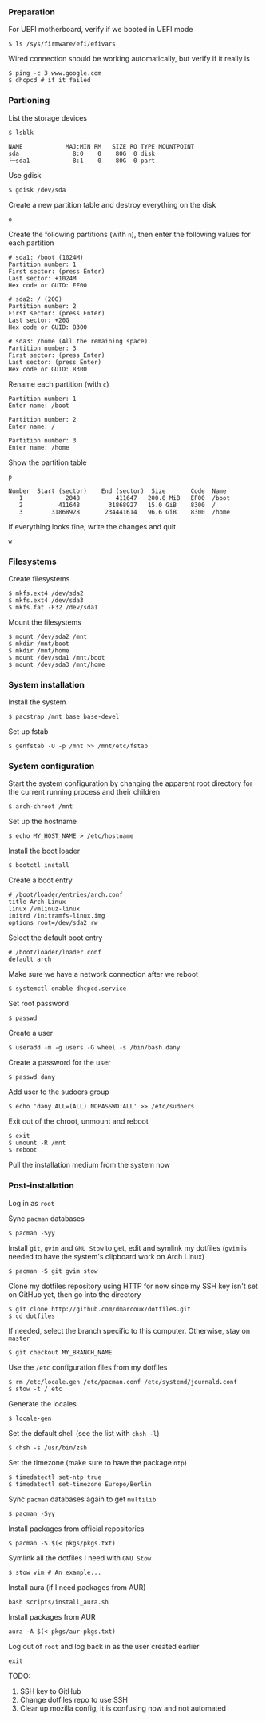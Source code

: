 ### Preparation

For UEFI motherboard, verify if we booted in UEFI mode
```
$ ls /sys/firmware/efi/efivars
```

Wired connection should be working automatically, but verify if it really is
```shell
$ ping -c 3 www.google.com
$ dhcpcd # if it failed
```

### Partioning

List the storage devices
```
$ lsblk

NAME            MAJ:MIN RM   SIZE RO TYPE MOUNTPOINT
sda               8:0    0    80G  0 disk
└─sda1            8:1    0    80G  0 part
```

Use gdisk
```
$ gdisk /dev/sda
```

Create a new partition table and destroy everything on the disk
```
o
```

Create the following partitions (with `n`), then enter the following values for each partition
```
# sda1: /boot (1024M)
Partition number: 1
First sector: (press Enter)
Last sector: +1024M
Hex code or GUID: EF00
```

```
# sda2: / (20G)
Partition number: 2
First sector: (press Enter)
Last sector: +20G
Hex code or GUID: 8300
```

```
# sda3: /home (All the remaining space)
Partition number: 3
First sector: (press Enter)
Last sector: (press Enter)
Hex code or GUID: 8300
```

Rename each partition (with `c`)
```
Partition number: 1
Enter name: /boot
```

```
Partition number: 2
Enter name: /
```

```
Partition number: 3
Enter name: /home
```

Show the partition table
```
p

Number  Start (sector)    End (sector)  Size       Code  Name
   1            2048          411647   200.0 MiB   EF00  /boot
   2          411648        31868927   15.0 GiB    8300  /
   3        31868928       234441614   96.6 GiB    8300  /home
```

If everything looks fine, write the changes and quit
```
w
```

### Filesystems

Create filesystems
```
$ mkfs.ext4 /dev/sda2
$ mkfs.ext4 /dev/sda3
$ mkfs.fat -F32 /dev/sda1
```

Mount the filesystems
```
$ mount /dev/sda2 /mnt
$ mkdir /mnt/boot
$ mkdir /mnt/home
$ mount /dev/sda1 /mnt/boot
$ mount /dev/sda3 /mnt/home
```

### System installation

Install the system
```
$ pacstrap /mnt base base-devel
```

Set up fstab
```
$ genfstab -U -p /mnt >> /mnt/etc/fstab
```

### System configuration

Start the system configuration by changing the apparent root directory for the current running process and their children
```
$ arch-chroot /mnt
```

Set up the hostname
```
$ echo MY_HOST_NAME > /etc/hostname
```

Install the boot loader
```
$ bootctl install
```

Create a boot entry
```shell
# /boot/loader/entries/arch.conf
title Arch Linux
linux /vmlinuz-linux
initrd /initramfs-linux.img
options root=/dev/sda2 rw
```

Select the default boot entry
```shell
# /boot/loader/loader.conf
default arch
```

Make sure we have a network connection after we reboot
```
$ systemctl enable dhcpcd.service
```

Set root password
```
$ passwd
```

Create a user
```
$ useradd -m -g users -G wheel -s /bin/bash dany
```

Create a password for the user
```
$ passwd dany
```

Add user to the sudoers group
```
$ echo 'dany ALL=(ALL) NOPASSWD:ALL' >> /etc/sudoers
```

Exit out of the chroot, unmount and reboot
```
$ exit
$ umount -R /mnt
$ reboot
```

Pull the installation medium from the system now

### Post-installation

Log in as `root`

Sync `pacman` databases
```
$ pacman -Syy
```

Install `git`, `gvim` and `GNU Stow` to get, edit and symlink my dotfiles (`gvim` is needed to have the system's clipboard work on Arch Linux)
```
$ pacman -S git gvim stow
```

Clone my dotfiles repository using HTTP for now since my SSH key isn't set on GitHub yet, then go into the directory
```
$ git clone http://github.com/dmarcoux/dotfiles.git
$ cd dotfiles
```

If needed, select the branch specific to this computer. Otherwise, stay on `master`
```
$ git checkout MY_BRANCH_NAME
```

Use the `/etc` configuration files from my dotfiles
```
$ rm /etc/locale.gen /etc/pacman.conf /etc/systemd/journald.conf
$ stow -t / etc
```

Generate the locales
```
$ locale-gen
```

Set the default shell (see the list with `chsh -l`)
```
$ chsh -s /usr/bin/zsh
```

Set the timezone (make sure to have the package `ntp`)
```
$ timedatectl set-ntp true
$ timedatectl set-timezone Europe/Berlin
```

Sync `pacman` databases again to get `multilib`
```
$ pacman -Syy
```

Install packages from official repositories
```
$ pacman -S $(< pkgs/pkgs.txt)
```

Symlink all the dotfiles I need with `GNU Stow`
```shell
$ stow vim # An example...
```

Install aura (if I need packages from AUR)

```bash scripts/install_aura.sh```

Install packages from AUR

```aura -A $(< pkgs/aur-pkgs.txt)```

Log out of `root` and log back in as the user created earlier
```
exit
```

TODO:
1. SSH key to GitHub
2. Change dotfiles repo to use SSH
3. Clear up mozilla config, it is confusing now and not automated
